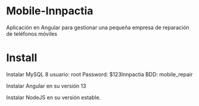 # Mobile-Innpactia
Aplicación en Angular para gestionar una pequeña empresa de reparación de teléfonos móviles

# Install
Instalar MySQL 8
usuario:
root
Password:
$123Innpactia
BDD:
mobile_repair

Instalar Angular en su versión 13

Instalar NodeJS en su versión estable.
